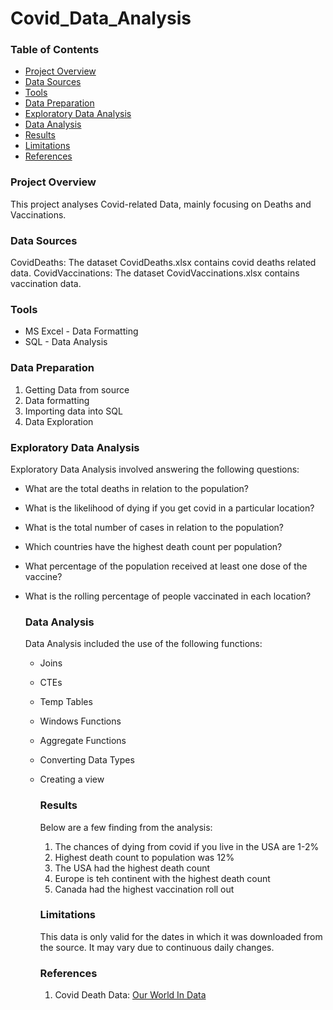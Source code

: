 # Covid_Data_Analysis

### Table of Contents

- [Project Overview](#project-overview)
- [Data Sources](#data-sources)
- [Tools](#tools)
- [Data Preparation](#data-preparation)
- [Exploratory Data Analysis](#exploratory-data-analysis)
- [Data Analysis](#data-analysis)
- [Results](#results)
- [Limitations](#limitations)
- [References](#references)

### Project Overview
This project analyses Covid-related Data, mainly focusing on Deaths and Vaccinations.


### Data Sources

CovidDeaths: The dataset CovidDeaths.xlsx contains covid deaths related data.
CovidVaccinations: The dataset CovidVaccinations.xlsx contains vaccination data.


### Tools

- MS Excel - Data Formatting
- SQL - Data Analysis


### Data Preparation

1. Getting Data from source
2. Data formatting
3. Importing data into SQL
4. Data Exploration
   

### Exploratory Data Analysis

Exploratory Data Analysis involved answering the following questions:

- What are the total deaths in relation to the population?
- What is the likelihood of dying if you get covid in a particular location?
- What is the total number of cases in relation to the population?
- Which countries have the highest death count per population?
- What percentage of the population received at least one dose of the vaccine?
- What is the rolling percentage of people vaccinated in each location?


  ### Data Analysis

  Data Analysis included the use of the following functions:

  - Joins
  - CTEs
  - Temp Tables
  - Windows Functions
  - Aggregate Functions
  - Converting Data Types
  - Creating a view
 

    ### Results

    Below are a few finding from the analysis:

    1. The chances of dying from covid if you live in the USA are 1-2%
    2. Highest death count to population was 12%
    3. The USA had the highest death count
    4. Europe is teh continent with the highest death count
    5. Canada had the highest vaccination roll out
   

    ### Limitations

    This data is only valid for the dates in which it was downloaded from the source. It may vary due to continuous daily changes.


    ### References

    1. Covid Death Data: [Our World In Data](https://ourworldindata.org/covid-deaths)

   
    
